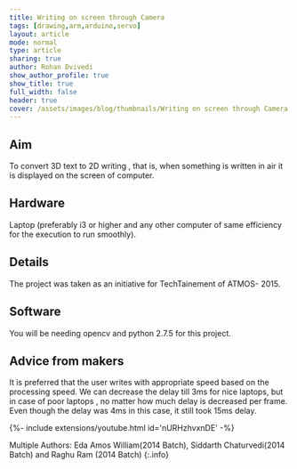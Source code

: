 ```yaml
---
title: Writing on screen through Camera
tags: [drawing,arm,arduino,servo]
layout: article
mode: normal
type: article
sharing: true
author: Rohan Dvivedi
show_author_profile: true
show_title: true
full_width: false
header: true
cover: /assets/images/blog/thumbnails/Writing on screen through Camera.png
---
```



## Aim
To convert 3D text to 2D writing , that is, when something is written in air it is displayed on the screen of computer.
<!--more-->
## Hardware
Laptop (preferably i3 or higher and any other computer of same efficiency for the execution to run smoothly).

## Details
The project was taken as an initiative for TechTainement of ATMOS- 2015.

## Software
You will be needing opencv and python 2.7.5 for this project.

## Advice from makers
It is preferred that the user writes with appropriate speed based on the processing speed. We can decrease the delay till 3ms for nice laptops, but in case of poor laptops , no matter how much delay is decreased per frame. Even though the delay was 4ms in this case, it still took 15ms delay.


<div>{%- include extensions/youtube.html id='nURHzhvxnDE' -%}</div>


Multiple Authors: Eda Amos William(2014 Batch), Siddarth Chaturvedi(2014 Batch) and Raghu Ram (2014 Batch) 
{:.info}